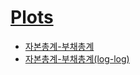 # [Plots](https://leechungpa.github.io/dart-plot/)


- [자본총계-부채총계](https://leechungpa.github.io/dart-plot/%E1%84%8C%E1%85%A1%E1%84%87%E1%85%A9%E1%86%AB%E1%84%8E%E1%85%A9%E1%86%BC%E1%84%80%E1%85%A8-%E1%84%87%E1%85%AE%E1%84%8E%E1%85%A2%E1%84%8E%E1%85%A9%E1%86%BC%E1%84%80%E1%85%A8)
- [자본총계-부채총계(log-log)](https://leechungpa.github.io/dart-plot/%E1%84%8C%E1%85%A1%E1%84%87%E1%85%A9%E1%86%AB%E1%84%8E%E1%85%A9%E1%86%BC%E1%84%80%E1%85%A8-%E1%84%87%E1%85%AE%E1%84%8E%E1%85%A2%E1%84%8E%E1%85%A9%E1%86%BC%E1%84%80%E1%85%A8(log-log))
